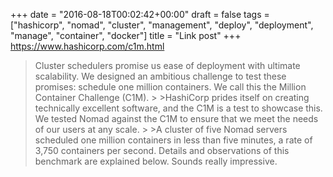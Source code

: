 +++
date = "2016-08-18T00:02:42+00:00"
draft = false
tags = ["hashicorp", "nomad", "cluster", "management", "deploy", "deployment", "manage", "container", "docker"]
title = "Link post"
+++
https://www.hashicorp.com/c1m.html

>Cluster schedulers promise us ease of deployment with ultimate scalability. We designed an ambitious challenge to test these promises: schedule one million containers. We call this the Million Container Challenge (C1M). > >HashiCorp prides itself on creating technically excellent software, and the C1M is a test to showcase this. We tested Nomad against the C1M to ensure that we meet the needs of our users at any scale. > >A cluster of five Nomad servers scheduled one million containers in less than five minutes, a rate of 3,750 containers per second. Details and observations of this benchmark are explained below. Sounds really impressive.
